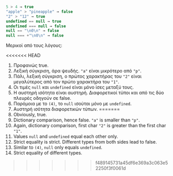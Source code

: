 

```js no-beautify
5 > 4 → true
"apple" > "pineapple" → false
"2" > "12" → true
undefined == null → true
undefined === null → false
null == "\n0\n" → false
null === +"\n0\n" → false
```

Μερικοί από τους λόγους:

<<<<<<< HEAD
1. Προφανώς true.
2. Λεξική σύγκριση, άρα ψευδής. `"a"` είναι μικρότερο από `"p"`.
3. Πάλι, λεξική σύγκριση, ο πρώτος χαρακτήρας του `"2"` είναι μεγαλύτερος από τον πρώτο χαρακτήρα του `"1"`.
4. Οι τιμές `null` και `undefined` είναι μόνο ίσες μεταξύ τους.
5. Η αυστηρή ισότητα είναι αυστηρή. Διαφορετικοί τύποι και από τις δύο πλευρές οδηγούν σε false.
6. Παρόμοια με το `(4)`, το `null` ισούται μόνο με `undefined`.
7. Αυστηρή ισότητα διαφορετικών τύπων.
=======
1. Obviously, true.
2. Dictionary comparison, hence false. `"a"` is smaller than `"p"`.
3. Again, dictionary comparison, first char `"2"` is greater than the first char `"1"`.
4. Values `null` and `undefined` equal each other only.
5. Strict equality is strict. Different types from both sides lead to false.
6. Similar to `(4)`, `null` only equals `undefined`.
7. Strict equality of different types.
>>>>>>> f489145731a45df6e369a3c063e52250f3f0061d

